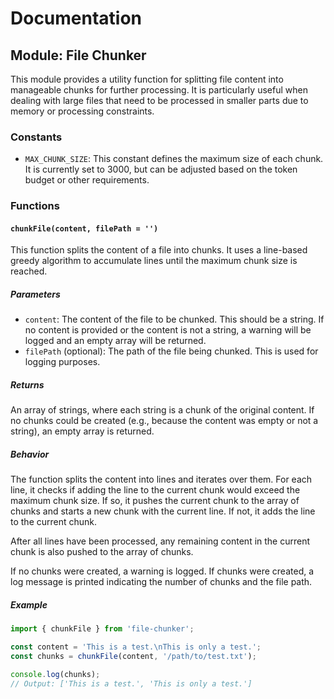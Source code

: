 # Documentation

## Module: File Chunker

This module provides a utility function for splitting file content into manageable chunks for further processing. It is particularly useful when dealing with large files that need to be processed in smaller parts due to memory or processing constraints.

### Constants

- `MAX_CHUNK_SIZE`: This constant defines the maximum size of each chunk. It is currently set to 3000, but can be adjusted based on the token budget or other requirements.

### Functions

#### `chunkFile(content, filePath = '')`

This function splits the content of a file into chunks. It uses a line-based greedy algorithm to accumulate lines until the maximum chunk size is reached.

##### Parameters

- `content`: The content of the file to be chunked. This should be a string. If no content is provided or the content is not a string, a warning will be logged and an empty array will be returned.
- `filePath` (optional): The path of the file being chunked. This is used for logging purposes.

##### Returns

An array of strings, where each string is a chunk of the original content. If no chunks could be created (e.g., because the content was empty or not a string), an empty array is returned.

##### Behavior

The function splits the content into lines and iterates over them. For each line, it checks if adding the line to the current chunk would exceed the maximum chunk size. If so, it pushes the current chunk to the array of chunks and starts a new chunk with the current line. If not, it adds the line to the current chunk.

After all lines have been processed, any remaining content in the current chunk is also pushed to the array of chunks.

If no chunks were created, a warning is logged. If chunks were created, a log message is printed indicating the number of chunks and the file path.

##### Example

```javascript
import { chunkFile } from 'file-chunker';

const content = 'This is a test.\nThis is only a test.';
const chunks = chunkFile(content, '/path/to/test.txt');

console.log(chunks);
// Output: ['This is a test.', 'This is only a test.']
```